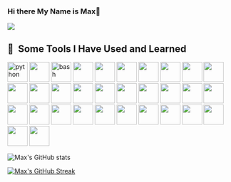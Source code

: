 ### Hi there My Name is Max👋
![](https://komarev.com/ghpvc/?username=max-paul&color=blueviolet)
     
<h2> 🚀 &nbsp;Some Tools I Have Used and Learned</h2>
<p align="left">
     <img src="https://cdn.jsdelivr.net/gh/devicons/devicon/icons/python/python-original-wordmark.svg" alt="python" width="45" height="45"/>
     <img src="https://cdn.jsdelivr.net/gh/devicons/devicon/icons/apache/apache-original-wordmark.svg" width="45" height="45"/>
     <img src="https://cdn.jsdelivr.net/gh/devicons/devicon/icons/bash/bash-original.svg" alt="bash" width="45" height="45"/>
     <img src="https://cdn.jsdelivr.net/gh/devicons/devicon/icons/azure/azure-original-wordmark.svg" width="45" height="45" />
     <img src="https://cdn.jsdelivr.net/gh/devicons/devicon/icons/django/django-plain-wordmark.svg" width="45" height="45"  />
     <img src="https://cdn.jsdelivr.net/gh/devicons/devicon/icons/docker/docker-original-wordmark.svg" width="45" height="45" />
     <img src="https://cdn.jsdelivr.net/gh/devicons/devicon/icons/express/express-original-wordmark.svg" width="45" height="45" />
     <img src="https://cdn.jsdelivr.net/gh/devicons/devicon/icons/filezilla/filezilla-plain-wordmark.svg" width="45" height="45" />
     <img src="https://cdn.jsdelivr.net/gh/devicons/devicon/icons/firebase/firebase-plain-wordmark.svg" width="45" height="45" />
     <img src="https://cdn.jsdelivr.net/gh/devicons/devicon/icons/git/git-original-wordmark.svg" width="45" height="45" />
     <img src="https://cdn.jsdelivr.net/gh/devicons/devicon/icons/github/github-original-wordmark.svg" width="45" height="45" />
     <img src="https://cdn.jsdelivr.net/gh/devicons/devicon/icons/googlecloud/googlecloud-original-wordmark.svg" width="45" height="45" />    
     <img src="https://cdn.jsdelivr.net/gh/devicons/devicon/icons/java/java-original-wordmark.svg"  width="45" height="45"/>
     <img src="https://cdn.jsdelivr.net/gh/devicons/devicon/icons/javascript/javascript-original.svg" width="45" height="45" />
     <img src="https://cdn.jsdelivr.net/gh/devicons/devicon/icons/jira/jira-original-wordmark.svg" width="45" height="45" />
     <img src="https://cdn.jsdelivr.net/gh/devicons/devicon/icons/kubernetes/kubernetes-plain-wordmark.svg" width="45" height="45" />
     <img src="https://cdn.jsdelivr.net/gh/devicons/devicon/icons/linux/linux-original.svg" width="45" height="45" />
     <img src="https://cdn.jsdelivr.net/gh/devicons/devicon/icons/mocha/mocha-plain.svg" width="45" height="45" />
     <img src="https://cdn.jsdelivr.net/gh/devicons/devicon/icons/mongodb/mongodb-original-wordmark.svg" width="45" height="45"/>
     <img src="https://cdn.jsdelivr.net/gh/devicons/devicon/icons/mysql/mysql-original-wordmark.svg" width="45" height="45" />
     <img src="https://cdn.jsdelivr.net/gh/devicons/devicon/icons/nextjs/nextjs-line.svg" width="45" height="45"/>
     <img src="https://cdn.jsdelivr.net/gh/devicons/devicon/icons/nodejs/nodejs-original-wordmark.svg" width="45" height="45"/>
     <img src="https://cdn.jsdelivr.net/gh/devicons/devicon/icons/npm/npm-original-wordmark.svg" width="45" height="45" />
     <img src="https://cdn.jsdelivr.net/gh/devicons/devicon/icons/numpy/numpy-original-wordmark.svg" width="45" height="45"/>
     <img src="https://cdn.jsdelivr.net/gh/devicons/devicon/icons/pandas/pandas-original-wordmark.svg" width="45" height="45"/>
     <img src="https://cdn.jsdelivr.net/gh/devicons/devicon/icons/postgresql/postgresql-original-wordmark.svg" width="45" height="45" />
     <img src="https://cdn.jsdelivr.net/gh/devicons/devicon/icons/python/python-original-wordmark.svg" width="45" height="45" />
     <img src="https://cdn.jsdelivr.net/gh/devicons/devicon/icons/react/react-original-wordmark.svg" width="45" height="45" />
     <img src="https://cdn.jsdelivr.net/gh/devicons/devicon/icons/spring/spring-original-wordmark.svg" width="45" height="45" />
     <img src="https://cdn.jsdelivr.net/gh/devicons/devicon/icons/tomcat/tomcat-original-wordmark.svg" width="45" height="45" />
     <img src="https://cdn.jsdelivr.net/gh/devicons/devicon/icons/typescript/typescript-original.svg" width="45" height="45"  />
     <img src="https://cdn.jsdelivr.net/gh/devicons/devicon/icons/pytest/pytest-original-wordmark.svg" width="45" height="45"/>  
</p>     
           
![Max's GitHub stats](https://github-readme-stats.vercel.app/api?username=max-paul&count_private=true&count_public=true&hide=contribs,prs,issues&show_icons=true&theme=dark)


[![Max's GitHub Streak](http://github-readme-streak-stats.herokuapp.com?user=max-paul&theme=dark&background=000000)](https://git.io/streak-stats)


